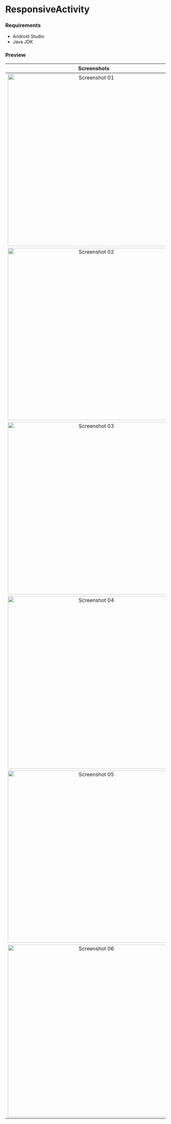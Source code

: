 # ResponsiveActivity

### Requirements

- Android Studio
- Java JDK

### Preview

|                           Screenshots                           |
|:---------------------------------------------------------------:|
| <img src="/screenshots/01.jpg" alt="Screenshot 01" width="540"> |
| <img src="/screenshots/02.jpg" alt="Screenshot 02" width="540"> |
| <img src="/screenshots/03.jpg" alt="Screenshot 03" width="540"> |
| <img src="/screenshots/04.jpg" alt="Screenshot 04" width="540"> |
| <img src="/screenshots/05.jpg" alt="Screenshot 05" width="540"> |
| <img src="/screenshots/06.jpg" alt="Screenshot 06" width="540"> |

